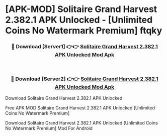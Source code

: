 # [APK-MOD] Solitaire Grand Harvest 2.382.1 APK Unlocked - [Unlimited Coins No Watermark Premium] ftqky



<div align="center">
<h3>🔴 Download [Server1] 👉👉 <a href="https://momento.my/?title=Solitaire_Grand_Harvest_2.382.1_APK_Unlocked">Solitaire Grand Harvest 2.382.1 APK Unlocked Mod Apk</a></h3><br>

<h3>🔴 Download [Server2] 👉👉 <a href="https://momento.my/?title=Solitaire_Grand_Harvest_2.382.1_APK_Unlocked">Solitaire Grand Harvest 2.382.1 APK Unlocked Mod Apk</a></h3>
</div>



Download Solitaire Grand Harvest 2.382.1 APK Unlocked 

Free APK MOD Solitaire Grand Harvest 2.382.1 APK Unlocked [Unlimited Coins No Watermark Premium]

Download Solitaire Grand Harvest 2.382.1 APK Unlocked [Unlimited Coins No Watermark Premium] Mod For Android

